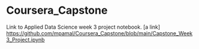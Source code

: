 # Coursera_Capstone

Link to Applied Data Science week 3 project notebook.
[a link] https://github.com/mpamal/Coursera_Capstone/blob/main/Capstone_Week3_Project.ipynb
